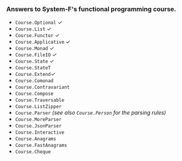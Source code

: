 
### Answers to System-F's functional programming course.


* `Course.Optional` ✓
* `Course.List` ✓
* `Course.Functor` ✓
* `Course.Applicative` ✓
* `Course.Monad` ✓
* `Course.FileIO` ✓
* `Course.State` ✓
* `Course.StateT`
* `Course.Extend`✓
* `Course.Comonad`
* `Course.Contravariant`
* `Course.Compose`
* `Course.Traversable`
* `Course.ListZipper`
* `Course.Parser` *(see also `Course.Person` for the parsing rules)*
* `Course.MoreParser`
* `Course.JsonParser`
* `Course.Interactive`
* `Course.Anagrams`
* `Course.FastAnagrams`
* `Course.Cheque`
